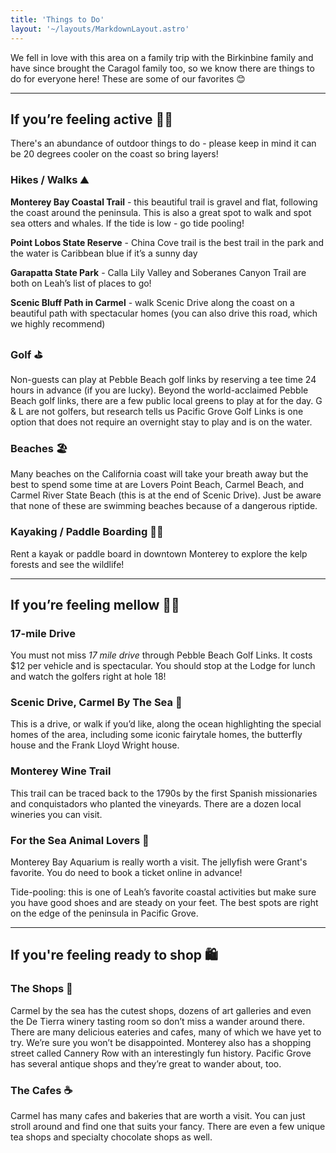 ```yaml
---
title: 'Things to Do'
layout: '~/layouts/MarkdownLayout.astro'
---
```


We fell in love with this area on a family trip with the Birkinbine family and have since brought the Caragol family too, so we know there are things to do for everyone here! These are some of our favorites 😊

---

## If you’re feeling active 🏃‍♂️

There's an abundance of outdoor things to do - please keep in mind it can be 20 degrees cooler on the coast so bring layers!

### Hikes / Walks ⛰️

**Monterey Bay Coastal Trail** - this beautiful trail is gravel and flat, following the coast around the peninsula. This is also a great spot to walk and spot sea otters and whales. If the tide is low - go tide pooling!

**Point Lobos State Reserve** - China Cove trail is the best trail in the park and the water is Caribbean blue if it’s a sunny day

**Garapatta State Park** - Calla Lily Valley and Soberanes Canyon Trail are both on Leah’s list of places to go!

**Scenic Bluff Path in Carmel** - walk Scenic Drive along the coast on a beautiful path with spectacular homes (you can also drive this road, which we highly recommend)

### Golf ⛳

Non-guests can play at Pebble Beach golf links by reserving a tee time 24 hours in advance (if you are lucky). Beyond the world-acclaimed Pebble Beach golf links, there are a few public local greens to play at for the day. G & L are not golfers, but research tells us Pacific Grove Golf Links is one option that does not require an overnight stay to play and is on the water.

### Beaches 🏖️

Many beaches on the California coast will take your breath away but the best to spend some time at are Lovers Point Beach, Carmel Beach, and Carmel River State Beach (this is at the end of Scenic Drive). Just be aware that none of these are swimming beaches because of a dangerous riptide.

### Kayaking / Paddle Boarding 🚣‍♂️

Rent a kayak or paddle board in downtown Monterey to explore the kelp forests and see the wildlife!

---

## If you’re feeling mellow 🧘‍♀️

 ### 17-mile Drive ###

You must not miss _17 mile drive_ through Pebble Beach Golf Links. It costs $12 per vehicle and is spectacular. You should stop at the Lodge for lunch and watch the golfers right at hole 18!

### Scenic Drive, Carmel By The Sea 🚗

This is a drive, or walk if you’d like, along the ocean highlighting the special homes of the area, including some iconic fairytale homes, the butterfly house and the Frank Lloyd Wright house.

### Monterey Wine Trail 

This trail can be traced back to the 1790s by the first Spanish missionaries and conquistadors who planted the vineyards. There are a dozen local wineries you can visit.

### For the Sea Animal Lovers 🐠

Monterey Bay Aquarium is really worth a visit. The jellyfish were Grant's favorite. You do need to book a ticket online in advance!

Tide-pooling: this is one of Leah’s favorite coastal activities but make sure you have good shoes and are steady on your feet. The best spots are right on the edge of the peninsula in Pacific Grove.

---

## If you're feeling ready to shop 🛍️

### The Shops 🛒

Carmel by the sea has the cutest shops, dozens of art galleries and even the De Tierra winery tasting room so don’t miss a wander around there. There are many delicious eateries and cafes, many of which we have yet to try. We’re sure you won’t be disappointed. Monterey also has a shopping street called Cannery Row with an interestingly fun history. Pacific Grove has several antique shops and they’re great to wander about, too.

### The Cafes ☕

Carmel has many cafes and bakeries that are worth a visit. You can just stroll around and find one that suits your fancy. There are even a few unique tea shops and specialty chocolate shops as well.
